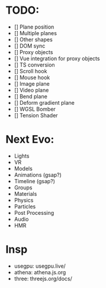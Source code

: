 # TODO:
- [] Plane position
- [] Multiple planes
- [] Other shapes
- [] DOM sync
- [] Proxy objects
- [] Vue integration for proxy objects
- [] TS conversion
- [] Scroll hook
- [] Mouse hook
- [] Image plane
- [] Video plane
- [] Bend plane
- [] Deform gradient plane
- [] WGSL Bomber
- [] Tension Shader

# Next Evo:
- Lights
- VR
- Models
- Animations (gsap?)
- Timeline (gsap?)
- Groups
- Materials
- Physics
- Particles
- Post Processing
- Audio
- HMR

# Insp
- usegpu: usegpu.live/
- athena: athena.js.org
- three: threejs.org/docs/